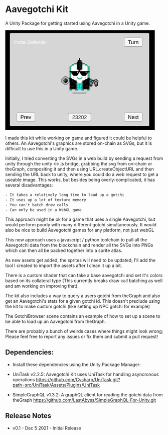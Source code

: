 # Aavegotchi Kit
A Unity Package for getting started using Aavegotchi in a Unity game.

![Preview](https://github.com/bmateus/AavegotchiKit/blob/main/screenshot.PNG)

I made this kit while working on game and figured it could be helpful to others.
An Aavegotchi's graphics are stored on-chain as SVGs, but it is difficult to use this
in a Unity game. 

Initially, I tried converting the SVGs in a web build by sending a request from unity 
through the unity <-> js bridge, grabbing the svg from on-chain or theGraph, compositing 
it and then using URL.createObjectURL and then sending the URL back to unity, where you 
could do a web request to get a useable image. This works, but besides being 
overly-complicated, it has several disadvantages:

    - It takes a relatively long time to load up a gotchi
    - It uses up a lot of texture memory
    - You can't batch draw calls
    - Can only be used in a WebGL game

This approach might be ok for a game that uses a single Aavegotchi, but would perform 
poorly with many different gotchi simultaneously. It would also be nice to build 
Aavegotchi games for any platform, not just webGL

This new approach uses a javascript / python toolchain to pull all the Aavegotchi data 
from the blockchain and render all the SVGs into PNGs which can then all be packed together 
into a sprite atlas.

As new assets get added, the sprites will need to be updated; 
I'll add the tool I created to import the assets after I clean it up a bit.

There is a custom shader that can take a base aavegotchi and set it's colors based on its 
collateral type (This currently breaks draw call batching as well and am working on 
improving that).

The kit also includes a way to query a users gotchi from theGraph and also get an 
Aavegotchi's stats for a given gotchi id. This doesn't preclude using the kit to make 
custom gotchi (like setting up NPC gotchi for example)

The GotchiBrowser scene contains an example of how to set up a scene to be able to load 
up an Aavegotchi from theGraph.

There are probably a bunch of weirds cases where things might look wrong; 
Please feel free to report any issues or fix them and submit a pull request!



## Dependencies:

- Install these dependencies using the Unity Package Manager:

- UniTask v2.2.5: Aavegotchi Kit uses UniTask for handling asyncronous operations
https://github.com/Cysharp/UniTask.git?path=src/UniTask/Assets/Plugins/UniTask

- SimpleGraphQL v1.3.2: A graphQL client for reading the gotchi data from theGraph
https://github.com/LastAbyss/SimpleGraphQL-For-Unity.git



## Release Notes

- v0.1 - Dec 5 2021 - Initial Release










